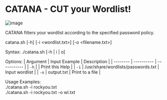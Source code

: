 # CATANA - CUT your Wordlist!

![image](https://user-images.githubusercontent.com/83867734/165377486-cbae6ee7-80bc-4aaa-a7c3-351ef69ab3f3.png)

CATANA filters your wordlist according to the specified password policy.

catana.sh [-h] [-i <wordlist.txt>] [-o <filename.txt>]

Syntax: ./catana.sh [-h | i | o]

Options:
| Argument | Input Example | Description |
| -------- | ---------- | ----------- |
| `-h` | | Print this Help |
| `-i` | /usr/share/wordlists/passwords.txt | Input wordlist |
| `-o` | output.txt | Print to a file |

Usage Examples:\
./catana.sh -i rockyou.txt\
./catana.sh -i rockyou.txt -o wl.txt
